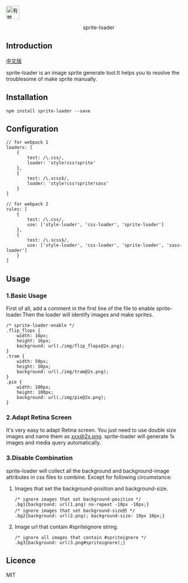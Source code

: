 <p>
<a href="https://github.com/youzan/"><img alt="有赞logo" width="36px" src="https://img.yzcdn.cn/public_files/2017/02/09/e84aa8cbbf7852688c86218c1f3bbf17.png" alt="youzan"></a>
</p>
<p align="center">sprite-loader</p>

## Introduction
[中文版](https://github.com/youzan/sprite-loader/blob/master/README_ZH.md)

sprite-loader is an image sprite generate tool.It helps you to resolve the troublesome of make sprite manually.

## Installation
```
npm install sprite-loader --save
```

## Configuration
```
// for webpack 1
loaders: [
    {
        test: /\.css/,
        loader: 'style!css!sprite'
    },
    {
        test: /\.scss$/,
        loader: 'style!css!sprite!sass'
    }
]

// for webpack 2
rules: [
    {
        test: /\.css/,
        use: ['style-loader', 'css-loader', 'sprite-loader']
    },
    {
        test: /\.scss$/,
        use: ['style-loader', 'css-loader', 'sprite-loader', 'sass-loader']
    }
]
```
## Usage
### 1.Basic Usage
First of all, add a comment in the first line of the file to enable sprite-loader.Then the loader will identify images and make sprites.

```
/* sprite-loader-enable */
.flip_flops {
    width: 16px;
    height: 16px;
    background: url(./img/flip_flops@2x.png);
}
.tram {
    width: 50px;
    height: 50px;
    background: url(./img/tram@2x.png);
}
.pie {
    width: 100px;
    height: 100px;
    background: url(./img/pie@2x.png);
}
```
### 2.Adapt Retina Screen
It's very easy to adapt Retina screen. You just need to use double size images and name them as xxx@2x.png. sprite-loader will generate 1x images and media query automatically.

### 3.Disable Combination
sprite-loader will collect all the background and background-image attributes in css files to combine. Except for following circumstance:

1. Images that set the background-position and background-size.
	
	```
	/* ignore images that set background-position */
	.bg1{background: url(1.png) no-repeat -10px -10px;}
	/* ignore images that set background-size的 */
	.bg2{background: url(2.png); background-size: 10px 10px;}
	```
2. Image url that contain #spriteignore string.
	
	```
	/* ignore all images that contain #spriteignore */
	.bg3{background: url(3.png#spriteignore);}
	```
	
## Licence
MIT
